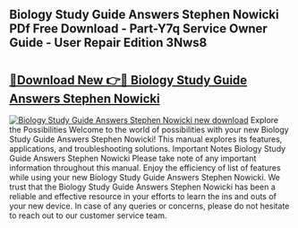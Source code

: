 ## Biology Study Guide Answers Stephen Nowicki PDf Free Download - Part-Y7q Service Owner Guide - User Repair Edition 3Nws8

# <h2><a href="http://bc92292.oget.top/?id=Biology+Study+Guide+Answers+Stephen+Nowicki">🔗Download New 👉🔴 Biology Study Guide Answers Stephen Nowicki</a></h2>

[![Biology Study Guide Answers Stephen Nowicki new download](https://i.imgur.com/5g1atiW.png)](http://bc92292.oget.top/?id=Biology+Study+Guide+Answers+Stephen+Nowicki)
Explore the Possibilities Welcome to the world of possibilities with your new Biology Study Guide Answers Stephen Nowicki! This manual explores its features, applications, and troubleshooting solutions. Important Notes Biology Study Guide Answers Stephen Nowicki Please take note of any important information throughout this manual. Enjoy the efficiency of list of features while using your new Biology Study Guide Answers Stephen Nowicki. We trust that the Biology Study Guide Answers Stephen Nowicki has been a reliable and effective resource in your efforts to learn the ins and outs of your new device. In case of any queries or concerns, please do not hesitate to reach out to our customer service team.

